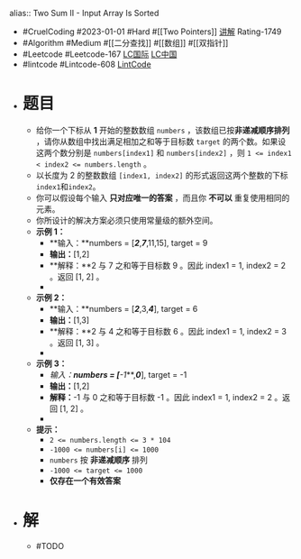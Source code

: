 alias:: Two Sum II - Input Array Is Sorted

- #CruelCoding #2023-01-01 #Hard #[[Two Pointers]] [讲解](https://youtu.be/stXRx71prEE) Rating-1749
- #Algorithm #Medium #[[二分查找]] #[[数组]] #[[双指针]]
- #Leetcode #Leetcode-167 [LC国际](https://leetcode.com/problems/two-sum-ii-input-array-is-sorted/) [LC中国](https://leetcode.cn/problems/two-sum-ii-input-array-is-sorted/)
- #lintcode #Lintcode-608 [LintCode](https://www.lintcode.com/problem/608/)
- # 题目
	- 给你一个下标从 **1** 开始的整数数组 `numbers` ，该数组已按**非递减顺序排列** ，请你从数组中找出满足相加之和等于目标数 `target` 的两个数。如果设这两个数分别是 `numbers[index1]` 和 `numbers[index2]` ，则 `1 <= index1 < index2 <= numbers.length` 。
	- 以长度为 2 的整数数组 `[index1, index2]` 的形式返回这两个整数的下标 `index1`和`index2`。
	- 你可以假设每个输入 **只对应唯一的答案** ，而且你 **不可以** 重复使用相同的元素。
	- 你所设计的解决方案必须只使用常量级的额外空间。
	  	&nbsp;
	- **示例 1：**
		- **输入：**numbers = [***2***,***7***,11,15], target = 9
		- **输出：**[1,2]
		- **解释：**2 与 7 之和等于目标数 9 。因此 index1 = 1, index2 = 2 。返回 [1, 2] 。
		-
	- **示例 2：**
		- **输入：**numbers = [***2***,3,***4***], target = 6
		- **输出：**[1,3]
		- **解释：**2 与 4 之和等于目标数 6 。因此 index1 = 1, index2 = 3 。返回 [1, 3] 。
		-
	- **示例 3：**
		- **输入：**numbers = [***-1***,***0***], target = -1
		- **输出：**[1,2]
		- **解释：**-1 与 0 之和等于目标数 -1 。因此 index1 = 1, index2 = 2 。返回 [1, 2] 。
		-
	- **提示：**
		- `2 <= numbers.length <= 3 * 104`
		- `-1000 <= numbers[i] <= 1000`
		- `numbers` 按 **非递减顺序** 排列
		- `-1000 <= target <= 1000`
		- **仅存在一个有效答案**
- # 解
	- #TODO